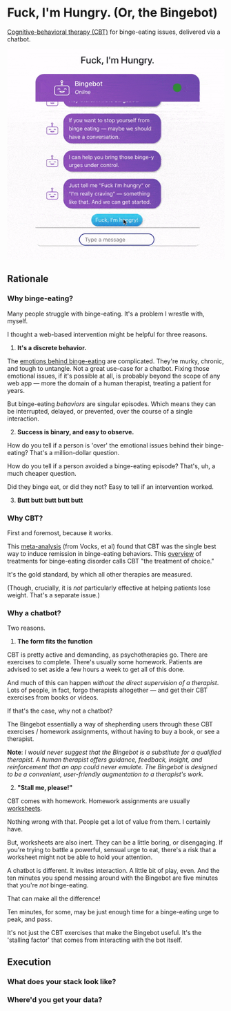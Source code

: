# Fuck, I'm Hungry. (Or, the Bingebot)

[Cognitive-behavioral therapy (CBT)](https://www.mayoclinic.org/tests-procedures/cognitive-behavioral-therapy/about/pac-20384610) for binge-eating issues, delivered via a chatbot.

<p align = "center">
<img alt = "Bingebot in action" src = "documentation-assets/fuck-im-hungry.gif">
</p>


## Rationale 

### Why binge-eating?

Many people struggle with binge-eating. It's a problem I wrestle with, myself. 

I thought a web-based intervention might be helpful for three reasons.

1. **It's a discrete behavior.**

The [emotions behind binge-eating](https://www.eatingdisorderhope.com/information/binge-eating-disorder) are complicated. They're murky, chronic, and tough to untangle. Not a great use-case for a chatbot. Fixing those emotional issues, if it's possible at all, is probably beyond the scope of any web app — more the domain of a human therapist, treating a patient for years.

But binge-eating *behaviors* are singular episodes. Which means they can be interrupted, delayed, or prevented, over the course of a single interaction. 

2. **Success is binary, and easy to observe.**

How do you tell if a person is 'over' the emotional issues behind their binge-eating? That's a million-dollar question. 

How do you tell if a person avoided a binge-eating episode? That's, uh, a much cheaper question. 

Did they binge eat, or did they not? Easy to tell if an intervention worked. 

3. **Butt butt butt butt butt** 

### Why CBT?

First and foremost, because it works. 

This [meta-analysis](https://onlinelibrary.wiley.com/doi/abs/10.1002/eat.20696) (from Vocks, et al) found that CBT was the single best way to induce remission in binge-eating behaviors. This [overview](https://www.sciencedirect.com/science/article/abs/pii/S0193953X11000888?via%3Dihub) of treatments for binge-eating disorder calls CBT "the treatment of choice." 

It's the gold standard, by which all other therapies are measured.

(Though, crucially, it is *not* particularly effective at helping patients lose weight. That's a separate issue.)

### Why a chatbot?

Two reasons.

1. **The form fits the function**

CBT is pretty active and demanding, as psychotherapies go. There are exercises to complete. There's usually some homework. Patients are advised to set aside a few hours a week to get all of this done. 

And much of this can happen *without the direct supervision of a therapist*. Lots of people, in fact, forgo therapists altogether — and get their CBT exercises from books or videos.

If that's the case, why not a chatbot?

The Bingebot essentially a way of shepherding users through these CBT exercises / homework assignments, without having to buy a book, or see a therapist.

**Note**: *I would never suggest that the Bingebot is a substitute for a qualified therapist. A human therapist offers guidance, feedback, insight, and reinforcement that an app could never emulate. The Bingebot is designed to be a convenient, user-friendly augmentation to a therapist's work.*

2. **"Stall me, please!"**

CBT comes with homework. Homework assignments are usually [worksheets](https://www.oxfordclinicalpsych.com/view/10.1093/med:psych/9780195334562.001.0001/med-9780195334562-appendix-10).

Nothing wrong with that. People get a lot of value from them. I certainly have. 

But, worksheets are also inert. They can be a little boring, or disengaging. If you're trying to battle a powerful, sensual urge to eat, there's a risk that a worksheet might not be able to hold your attention.

A chatbot is different. It invites interaction. A little bit of play, even. And the ten minutes you spend messing around with the Bingebot are five minutes that you're *not* binge-eating. 

That can make all the difference! 

Ten minutes, for some, may be just enough time for a binge-eating urge to peak, and pass. 

It's not just the CBT exercises that make the Bingebot useful. It's the 'stalling factor' that comes from interacting with the bot itself. 

## Execution

### What does your stack look like?

### Where'd you get your data?

### 



